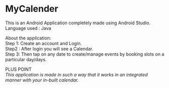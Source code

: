 # MyCalender

This is an Android Application completely made using Android Studio.  
Language used : Java

About the application:  
Step 1: Create an account and Login.  
Step2 : After login you will see a Calendar.  
Step 3: Then tap on any date to create/manage events by booking slots on a particular day/days.  

PLUS POINT  
*This application is made in such a way that it works in an integrated manner with your in-built calendar.*
